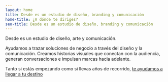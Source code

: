 ```yaml
---
layout: home
title: Desde es un estudio de diseño, branding y comunicación
home-title: ¿A dónde te diriges?
seo-title: Desde es un estudio de diseño, branding y comunicación
---
```


Desde es un estudio de diseño, arte y comunicación.

Ayudamos a trazar soluciones de negocio a través del diseño y la comunicación. Creamos historias visuales que conectan con la audiencia, generan conversaciones e impulsan marcas hacia adelante.

Tanto si estás empezando como si llevas años de recorrido, [te ayudamos a llegar a tu destino](/contacto)

